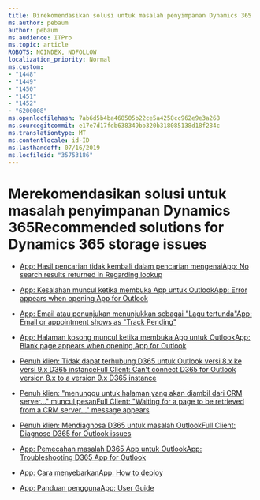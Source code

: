 ```yaml
---
title: Direkomendasikan solusi untuk masalah penyimpanan Dynamics 365
ms.author: pebaum
author: pebaum
ms.audience: ITPro
ms.topic: article
ROBOTS: NOINDEX, NOFOLLOW
localization_priority: Normal
ms.custom:
- "1448"
- "1449"
- "1450"
- "1451"
- "1452"
- "6200008"
ms.openlocfilehash: 7ab6d5b4ba468505b22ce5a4258cc962e9e3a268
ms.sourcegitcommit: e17e7d17fdb638349bb320b318085138d18f284c
ms.translationtype: MT
ms.contentlocale: id-ID
ms.lasthandoff: 07/16/2019
ms.locfileid: "35753186"
---
```

# <a name="recommended-solutions-for-dynamics-365-storage-issues"></a><span data-ttu-id="8cc36-102">Merekomendasikan solusi untuk masalah penyimpanan Dynamics 365</span><span class="sxs-lookup"><span data-stu-id="8cc36-102">Recommended solutions for Dynamics 365 storage issues</span></span>

* [<span data-ttu-id="8cc36-103">App: Hasil pencarian tidak kembali dalam pencarian mengenai</span><span class="sxs-lookup"><span data-stu-id="8cc36-103">App: No search results returned in Regarding lookup</span></span>](https://support.microsoft.com/help/4489111)

* [<span data-ttu-id="8cc36-104">App: Kesalahan muncul ketika membuka App untuk Outlook</span><span class="sxs-lookup"><span data-stu-id="8cc36-104">App: Error appears when opening App for Outlook</span></span>](https://go.microsoft.com/fwlink/p/?linkid=2007021)

* [<span data-ttu-id="8cc36-105">App: Email atau penunjukan menunjukkan sebagai "Lagu tertunda"</span><span class="sxs-lookup"><span data-stu-id="8cc36-105">App: Email or appointment shows as "Track Pending"</span></span>](https://go.microsoft.com/fwlink/p/?linkid=2007022)

* [<span data-ttu-id="8cc36-106">App: Halaman kosong muncul ketika membuka App untuk Outlook</span><span class="sxs-lookup"><span data-stu-id="8cc36-106">App: Blank page appears when opening App for Outlook</span></span>](https://go.microsoft.com/fwlink/p/?linkid=2007128)

* [<span data-ttu-id="8cc36-107">Penuh klien: Tidak dapat terhubung D365 untuk Outlook versi 8.x ke versi 9.x D365 instance</span><span class="sxs-lookup"><span data-stu-id="8cc36-107">Full Client: Can't connect D365 for Outlook version 8.x to a version 9.x D365 instance</span></span>](https://go.microsoft.com/fwlink/p/?linkid=2007023)

* [<span data-ttu-id="8cc36-108">Penuh klien: "menunggu untuk halaman yang akan diambil dari CRM server..." muncul pesan</span><span class="sxs-lookup"><span data-stu-id="8cc36-108">Full Client: "Waiting for a page to be retrieved from a CRM server..." message appears</span></span>](https://go.microsoft.com/fwlink/p/?linkid=2007129)

* [<span data-ttu-id="8cc36-109">Penuh klien: Mendiagnosa D365 untuk masalah Outlook</span><span class="sxs-lookup"><span data-stu-id="8cc36-109">Full Client: Diagnose D365 for Outlook issues</span></span>](https://go.microsoft.com/fwlink/p/?linkid=2007024)

* [<span data-ttu-id="8cc36-110">App: Pemecahan masalah D365 App untuk Outlook</span><span class="sxs-lookup"><span data-stu-id="8cc36-110">App: Troubleshooting D365 App for Outlook</span></span>](https://go.microsoft.com/fwlink/p/?linkid=2007025)

* [<span data-ttu-id="8cc36-111">App: Cara menyebarkan</span><span class="sxs-lookup"><span data-stu-id="8cc36-111">App: How to deploy</span></span>](https://go.microsoft.com/fwlink/p/?linkid=857071)

* [<span data-ttu-id="8cc36-112">App: Panduan pengguna</span><span class="sxs-lookup"><span data-stu-id="8cc36-112">App: User Guide</span></span>](https://go.microsoft.com/fwlink/p/?linkid=857091)
